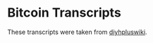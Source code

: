 # Bitcoin Transcripts

These transcripts were taken from [diyhpluswiki](https://github.com/kanzure/diyhpluswiki).
